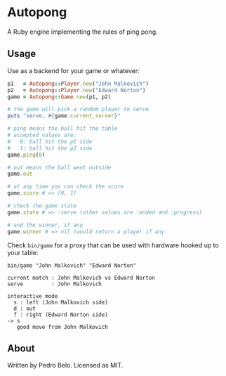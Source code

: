 Autopong
========

A Ruby engine implementing the rules of ping pong.

Usage
-----

Use as a backend for your game or whatever:

```ruby
p1   = Autopong::Player.new("John Malkovich")
p2   = Autopong::Player.new("Edward Norton")
game = Autopong::Game.new(p1, p2)

# the game will pick a random player to serve
puts "serve, #{game.current_server}"

# ping means the ball hit the table
# accepted values are:
#   0: ball hit the p1 side
#   1: ball hit the p2 side
game.ping(0)

# out means the ball went outside
game.out

# at any time you can check the score
game.score # => [0, 1]

# check the game state
game.state # => :serve (other values are :ended and :progress)

# and the winner, if any
game.winner # => nil (would return a player if any
```

Check `bin/game` for a proxy that can be used with hardware hooked up to your table:

```
bin/game "John Malkovich" "Edward Norton"

current match : John Malkovich vs Edward Norton
serve         : John Malkovich

interactive mode
  s : left (John Malkovich side)
  d : out
  f : right (Edward Norton side)
-> s
   good move from John Malkovich
```


About
-----

Written by Pedro Belo.
Licensed as MIT.
